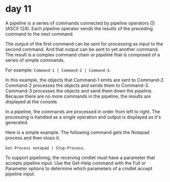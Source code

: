 # day 11

A pipeline is a series of commands connected by pipeline operators (|) (ASCII 124). Each pipeline operator sends the results of the preceding command to the next command.

The output of the first command can be sent for processing as input to the second command. And that output can be sent to yet another command. The result is a complex command chain or pipeline that is composed of a series of simple commands.

For example: `Command-1 | Command-2 | Command-3`.  

In this example, the objects that Command-1 emits are sent to Command-2. Command-2 processes the objects and sends them to Command-3. Command-3 processes the objects and send them down the pipeline. Because there are no more commands in the pipeline, the results are displayed at the console.

In a pipeline, the commands are processed in order from left to right. The processing is handled as a single operation and output is displayed as it's generated.

Here is a simple example. The following command gets the Notepad process and then stops it.

`Get-Process notepad | Stop-Process`.

To support pipelining, the receiving cmdlet must have a parameter that accepts pipeline input. Use the Get-Help command with the Full or Parameter options to determine which parameters of a cmdlet accept pipeline input.  
